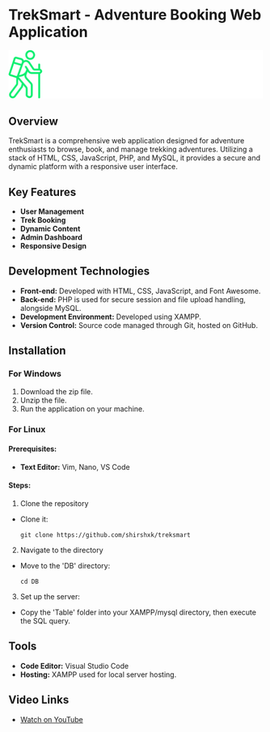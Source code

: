 # TrekSmart - Adventure Booking Web Application
![alt text](https://github.com/shirshxk/treksmart/blob/main/assets/logo/logowhite.png)

## Overview

TrekSmart is a comprehensive web application designed for adventure enthusiasts to browse, book, and manage trekking adventures. Utilizing a stack of HTML, CSS, JavaScript, PHP, and MySQL, it provides a secure and dynamic platform with a responsive user interface.

## Key Features

- **User Management**
- **Trek Booking**
- **Dynamic Content**
- **Admin Dashboard**
- **Responsive Design**

## Development Technologies

- **Front-end:** Developed with HTML, CSS, JavaScript, and Font Awesome.
- **Back-end:** PHP is used for secure session and file upload handling, alongside MySQL.
- **Development Environment:** Developed using XAMPP.
- **Version Control:** Source code managed through Git, hosted on GitHub.

## Installation

### For Windows

1. Download the zip file.
2. Unzip the file.
3. Run the application on your machine.

### For Linux

#### Prerequisites:

- **Text Editor:** Vim, Nano, VS Code

#### Steps:

1. Clone the repository
- Clone it:
    ```
    git clone https://github.com/shirshxk/treksmart
    ```

2. Navigate to the directory
- Move to the 'DB' directory:
  ```
  cd DB
  ```

3. Set up the server:
- Copy the 'Table' folder into your XAMPP/mysql directory, then execute the SQL query.

## Tools

- **Code Editor:** Visual Studio Code
- **Hosting:** XAMPP used for local server hosting.

## Video Links

- [Watch on YouTube](https://youtu.be/-zbs3lFBXKo)
